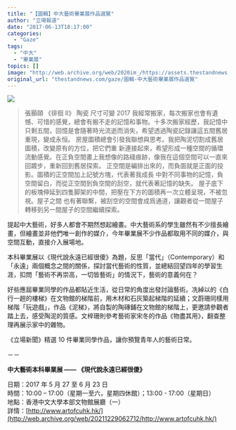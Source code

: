 ```yaml
---
title: "【圖輯】中大藝術畢業展作品選覽"
author: "立場報道"
date: "2017-06-13T18:17:00"
categories:
  - "Gaze"
tags:
  - "中大"
  - "畢業展"
topics: []
image: "http://web.archive.org/web/2020im_/https://assets.thestandnews.com/media/photos/gallery/120/04_IkL4T.jpg"
original_url: "thestandnews.com/gaze/圖輯-中大藝術畢業展作品選覽"
---
```

![](http://web.archive.org/web/2020im_/https://assets.thestandnews.com/media/photos/gallery/120/04_IkL4T.jpg)
> 張顥頤 《徘徊 Ⅱ》 陶瓷 尺寸可變 2017 我經常搬家，每次搬家也會有遺憾、可惜的感覺，總會有搬不走的記憶和事物。十多次搬家經歷，我記憶中只剩五間，回憶是會隨著時光流逝而消失，希望透過陶瓷記錄讓這五間舊居重現，變成永恒。 房屋圖積總會引發我聯想與思考。我把陶泥切割成舊居圖積，改變原有的方位，把它們重 新連接起來，希望形成一種空間的循環流動感覺。在正負空間畫上我想像的路綫痕跡，像我在這個空間可以一直來回踱步，重新回到舊居探索。 正空間是編排出來的，而負面就是正面的投影。圖積的正空間加上記號方塊，代表著我成長 中對不同事物的記憶，負空間留白，而從正空間到負空間的刮空，就代表著記憶的缺失。 屋子底下的板塊伸延到四隻脚架的中間，把壓在下方的圖積再一次立體呈現，不被忽視。屋子之間 也有著聯繫，被刮空的空間會成爲通道，讓觀者從一間屋子轉移到另一間屋子的空間繼續探索。

提起中大藝術，好多人都會不期然想起繪畫。中大藝術系的學生雖然有不少擅長繪畫，但繪畫並非他們唯一創作的媒介，今年畢業展不少作品都取用不同的媒介，與空間互動，直接介入展場地。

本科畢業展以《現代說永遠已經很傻》為題，反思「當代」（Contemporary）和「永遠」兩個概念之間的關係，探討當代藝術的性質，並總結回望四年的學習生涯，扣問「藝術不再崇高，一切皆藝術」的情況下，藝術的意義何在？

好些應屆畢業同學的作品都貼近生活，從日常的角度出發討論藝術。冼綽以的《白行一趟的樓梯》在文物館的梯階前，用木材和石灰築起梯階的延續；文蔚珊同樣用梯階「玩遊戲」，作品《泥梯》，將自製的陶磚鋪在文物館的梯階上，更邀請參觀者踏上去，感受陶泥的質感。文梓珊則參考藝術家宋冬的作品《物盡其用》，翻查整理再展示家中的雜物。

《立場新聞》精選 10 件畢業同學作品，讓你預覽青年人的藝術日常。

－－

**中大藝術本科畢業展 —— 《現代說永遠已經很傻》**

日期：2017 年 5 月 27 至 6 月 23 日  
時間：10:00 – 17:00（星期一至六，星期四休館）；13:00 - 17:00（星期日）  
地點：香港中文大學本部文物館展廳（一）  
詳情：[http://www.artofcuhk.hk/](http://web.archive.org/web/20211229062712/http://www.artofcuhk.hk/)